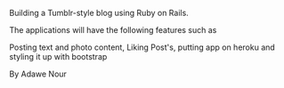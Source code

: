 Building a Tumblr-style blog using Ruby on Rails.

The applications will have the following features such as

Posting text and photo content, Liking Post's, putting app on heroku and styling it up with bootstrap


By Adawe Nour 